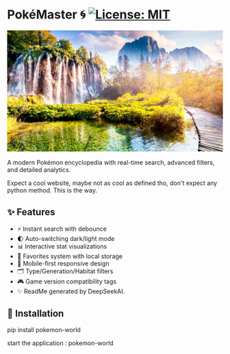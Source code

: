 # PokéMaster 🌀 [![License: MIT](https://img.shields.io/badge/License-MIT-yellow.svg)](https://opensource.org/licenses/MIT)

![App Preview](https://raw.githubusercontent.com/lorenzodelmedico/PokemonWorld/main/src/pokemon_world/static/images/myhome.jpg)

A modern Pokémon encyclopedia with real-time search, advanced filters, and detailed analytics. 

Expect a cool website, maybe not as cool as defined tho, don't expect any python method. This is the way. 

## ✨ Features
- ⚡ Instant search with debounce
- 🌓 Auto-switching dark/light mode
- 📊 Interactive stat visualizations
- 🔖 Favorites system with local storage
- 📱 Mobile-first responsive design
- 🗂️ Type/Generation/Habitat filters
- 🎮 Game version compatibility tags
- ✨ ReadMe generated by DeepSeekAI. 

## 🚀 Installation

pip install pokemon-world

start the application : pokemon-world